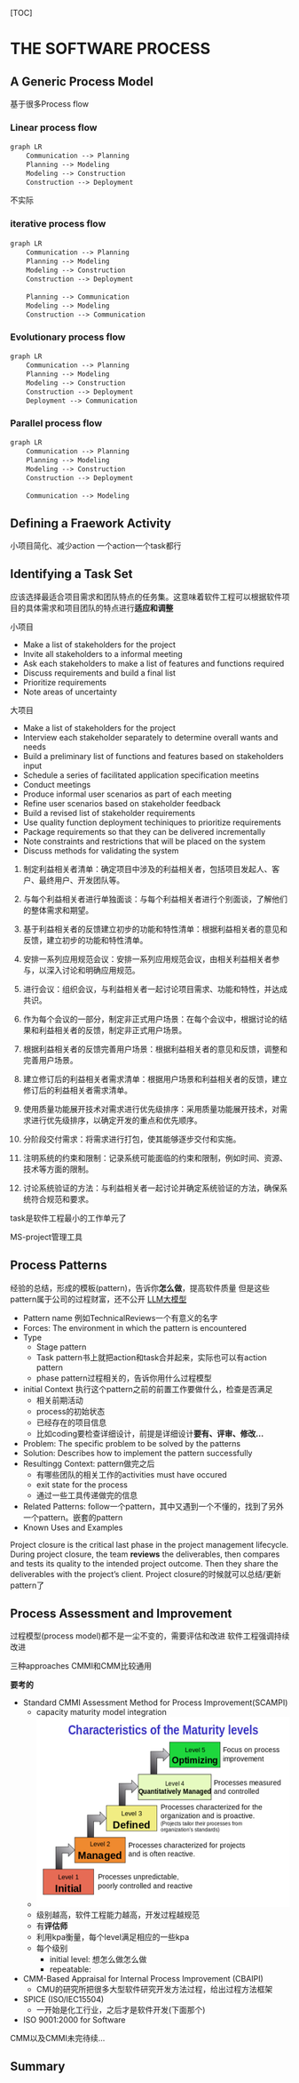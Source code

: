 [TOC]
# THE SOFTWARE PROCESS
## A Generic Process Model
基于很多Process flow
### Linear process flow
```mermaid
graph LR
    Communication --> Planning
    Planning --> Modeling
    Modeling --> Construction
    Construction --> Deployment
```
不实际
### iterative process flow
```mermaid
graph LR
    Communication --> Planning
    Planning --> Modeling
    Modeling --> Construction
    Construction --> Deployment

    Planning --> Communication
    Modeling --> Modeling
    Construction --> Communication
```
### Evolutionary process flow
```mermaid
graph LR
    Communication --> Planning
    Planning --> Modeling
    Modeling --> Construction
    Construction --> Deployment
    Deployment --> Communication
```
### Parallel process flow
```mermaid
graph LR
    Communication --> Planning
    Planning --> Modeling
    Modeling --> Construction
    Construction --> Deployment

    Communication --> Modeling
``` 
## Defining a Fraework Activity
小项目简化、减少action
一个action一个task都行

## Identifying a Task Set
应该选择最适合项目需求和团队特点的任务集。这意味着软件工程可以根据软件项目的具体需求和项目团队的特点进行**适应和调整**

小项目
- Make a list of stakeholders for the project
- Invite all stakeholders to a informal meeting
- Ask each stakeholders to make a list of features and functions required
- Discuss requirements and build a final list
- Prioritize requirements
- Note areas of uncertainty

大项目
- Make a list of stakeholders for the project
- Interview each stakeholder separately to determine overall wants and needs
- Build a preliminary list of functions and features based on stakeholders input
- Schedule a series of facilitated application specification meetins
- Conduct meetings
- Produce informal user scenarios as part of each meeting
- Refine user scenarios based on stakeholder feedback
- Build a revised list of stakeholder requirements
- Use quality function deployment techiniques to prioritize requirements
- Package requirements so that they can be delivered incrementally
- Note constraints and restrictions that will be placed on the system
- Discuss methods for validating the system
1. 制定利益相关者清单：确定项目中涉及的利益相关者，包括项目发起人、客户、最终用户、开发团队等。

2. 与每个利益相关者进行单独面谈：与每个利益相关者进行个别面谈，了解他们的整体需求和期望。

3. 基于利益相关者的反馈建立初步的功能和特性清单：根据利益相关者的意见和反馈，建立初步的功能和特性清单。

4. 安排一系列应用规范会议：安排一系列应用规范会议，由相关利益相关者参与，以深入讨论和明确应用规范。

5. 进行会议：组织会议，与利益相关者一起讨论项目需求、功能和特性，并达成共识。

6. 作为每个会议的一部分，制定非正式用户场景：在每个会议中，根据讨论的结果和利益相关者的反馈，制定非正式用户场景。

7. 根据利益相关者的反馈完善用户场景：根据利益相关者的意见和反馈，调整和完善用户场景。

8. 建立修订后的利益相关者需求清单：根据用户场景和利益相关者的反馈，建立修订后的利益相关者需求清单。

9. 使用质量功能展开技术对需求进行优先级排序：采用质量功能展开技术，对需求进行优先级排序，以确定开发的重点和优先顺序。

10. 分阶段交付需求：将需求进行打包，使其能够逐步交付和实施。

11. 注明系统的约束和限制：记录系统可能面临的约束和限制，例如时间、资源、技术等方面的限制。

12. 讨论系统验证的方法：与利益相关者一起讨论并确定系统验证的方法，确保系统符合规范和要求。


task是软件工程最小的工作单元了

MS-project管理工具
## Process Patterns
经验的总结，形成的模板(pattern)，告诉你**怎么做**，提高软件质量
但是这些pattern属于公司的过程财富，还不公开
[LLM大模型](https://www.techopedia.com/5-ways-llms-can-empower-software-engineering)

- Pattern name 例如TechnicalReviews一个有意义的名字
- Forces: The environment in which the pattern is encountered
- Type
  - Stage pattern
  - Task pattern书上就把action和task合并起来，实际也可以有action pattern
  - phase pattern过程相关的，告诉你用什么过程模型
- initial Context 执行这个pattern之前的前置工作要做什么，检查是否满足
  - 相关前期活动
  - process的初始状态
  - 已经存在的项目信息
  - 比如coding要检查详细设计，前提是详细设计**要有、评审、修改...**
- Problem: The specific problem to be solved by the patterns
- Solution: Describes how to implement the pattern successfully
- Resultingg Context: pattern做完之后
  - 有哪些团队的相关工作的activities must have occured
  - exit state for the process
  - 通过一些工具传递做完的信息
- Related Patterns: follow一个pattern，其中又遇到一个不懂的，找到了另外一个pattern。嵌套的pattern
- Known Uses and Examples

Project closure is the critical last phase in the project management lifecycle. During project closure, the team **reviews** the deliverables, then compares and tests its quality to the intended project outcome. Then they share the deliverables with the project’s client.
Project closure的时候就可以总结/更新pattern了

## Process Assessment and Improvement
过程模型(process model)都不是一尘不变的，需要评估和改进
软件工程强调持续改进


三种approaches 
CMMI和CMM比较通用

**要考的**
- Standard CMMI Assessment Method for Process Improvement(SCAMPI)
  - capacity maturity model integration
  - ![](./ref/CMMI.png)
  - 级别越高，软件工程能力越高，开发过程越规范
  - 有**评估师**
  - 利用kpa衡量，每个level满足相应的一些kpa
  - 每个级别
    - initial level: 想怎么做怎么做
    - repeatable: 
- CMM-Based Appraisal for Internal Process Improvement (CBAIPI)
  - CMU的研究所把很多大型软件研究开发方法过程，给出过程方法框架
- SPICE (ISO/IEC15504)
  - 一开始是化工行业，之后才是软件开发(下面那个)
- ISO 9001:2000 for Software

CMM以及CMMI未完待续...
## Summary